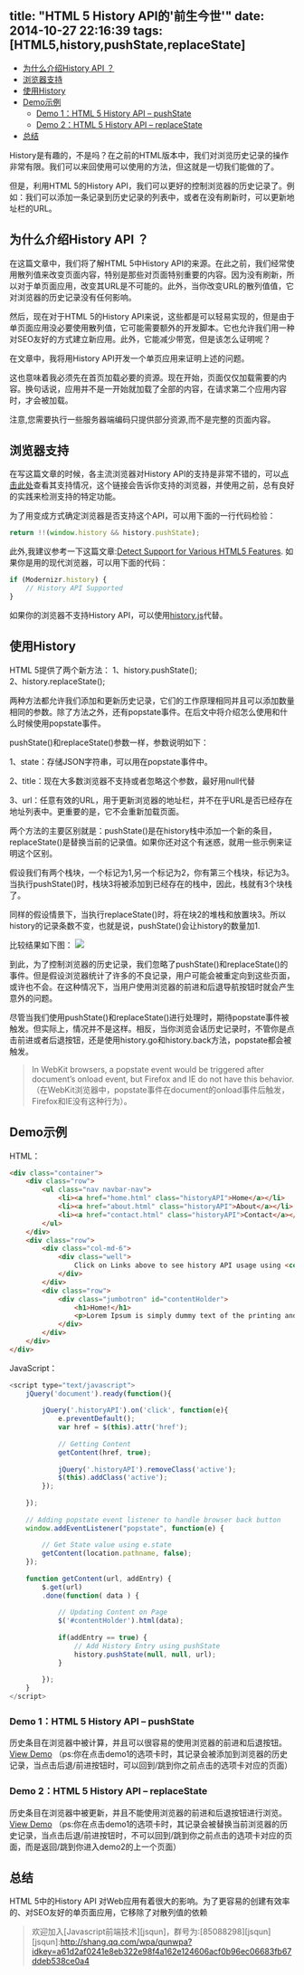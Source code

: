 title: "HTML 5 History API的'前生今世'"
date: 2014-10-27 22:16:39
tags: [HTML5,history,pushState,replaceState]
---
<!-- MarkdownTOC -->

- [为什么介绍History API ？](#为什么介绍history-api-？)
- [浏览器支持](#浏览器支持)
- [使用History](#使用history)
- [Demo示例](#demo示例)
	- [Demo 1：HTML 5 History API – pushState](#demo-1：html-5-history-api-–-pushstate)
	- [Demo 2：HTML 5 History API – replaceState](#demo-2：html-5-history-api-–-replacestate)
- [总结](#总结)

<!-- /MarkdownTOC -->


History是有趣的，不是吗？在之前的HTML版本中，我们对浏览历史记录的操作非常有限。我们可以来回使用可以使用的方法，但这就是一切我们能做的了。

但是，利用HTML 5的History API，我们可以更好的控制浏览器的历史记录了。例如：我们可以添加一条记录到历史记录的列表中，或者在没有刷新时，可以更新地址栏的URL。
<!--more-->
## 为什么介绍History API ？

在这篇文章中，我们将了解HTML 5中History API的来源。在此之前，我们经常使用散列值来改变页面内容，特别是那些对页面特别重要的内容。因为没有刷新，所以对于单页面应用，改变其URL是不可能的。此外，当你改变URL的散列值值，它对浏览器的历史记录没有任何影响。

然后，现在对于HTML 5的History API来说，这些都是可以轻易实现的，但是由于单页面应用没必要使用散列值，它可能需要额外的开发脚本。它也允许我们用一种对SEO友好的方式建立新应用。此外，它能减少带宽，但是该怎么证明呢？

在文章中，我将用History API开发一个单页应用来证明上述的问题。

这也意味着我必须先在首页加载必要的资源。现在开始，页面仅仅加载需要的内容。换句话说，应用并不是一开始就加载了全部的内容，在请求第二个应用内容时，才会被加载。

注意,您需要执行一些服务器端编码只提供部分资源,而不是完整的页面内容。

## 浏览器支持

在写这篇文章的时候，各主流浏览器对History API的支持是非常不错的，可以[点击此处](http://caniuse.com/#search=history)查看其支持情况，这个链接会告诉你支持的浏览器，并使用之前，总有良好的实践来检测支持的特定功能。

为了用变成方式确定浏览器是否支持这个API，可以用下面的一行代码检验：
```javascript
return !!(window.history && history.pushState);
```
此外,我建议参考一下这篇文章:[Detect Support for Various HTML5 Features](http://www.xpertdeveloper.com/2014/08/detect-html5-features/).
如果你是用的现代浏览器，可以用下面的代码：
```javascript
if (Modernizr.history) {
    // History API Supported
}
```
如果你的浏览器不支持History API，可以使用[history.js](https://github.com/browserstate/history.js)代替。


## 使用History

HTML 5提供了两个新方法：
1、history.pushState();                
2、history.replaceState();

两种方法都允许我们添加和更新历史记录，它们的工作原理相同并且可以添加数量相同的参数。除了方法之外，还有popstate事件。在后文中将介绍怎么使用和什么时候使用popstate事件。

pushState()和replaceState()参数一样，参数说明如下：

1、state：存储JSON字符串，可以用在popstate事件中。

2、title：现在大多数浏览器不支持或者忽略这个参数，最好用null代替

3、url：任意有效的URL，用于更新浏览器的地址栏，并不在乎URL是否已经存在地址列表中。更重要的是，它不会重新加载页面。

两个方法的主要区别就是：pushState()是在history栈中添加一个新的条目，replaceState()是替换当前的记录值。如果你还对这个有迷惑，就用一些示例来证明这个区别。

假设我们有两个栈块，一个标记为1,另一个标记为2，你有第三个栈块，标记为3。当执行pushState()时，栈块3将被添加到已经存在的栈中，因此，栈就有3个块栈了。

同样的假设情景下，当执行replaceState()时，将在块2的堆栈和放置块3。所以history的记录条数不变，也就是说，pushState()会让history的数量加1.

比较结果如下图：
![](/img/20141027.jpg)

到此，为了控制浏览器的历史记录，我们忽略了pushState()和replaceState()的事件。但是假设浏览器统计了许多的不良记录，用户可能会被重定向到这些页面，或许也不会。在这种情况下，当用户使用浏览器的前进和后退导航按钮时就会产生意外的问题。

尽管当我们使用pushState()和replaceState()进行处理时，期待popstate事件被触发。但实际上，情况并不是这样。相反，当你浏览会话历史记录时，不管你是点击前进或者后退按钮，还是使用history.go和history.back方法，popstate都会被触发。

>In WebKit browsers, a popstate event would be triggered after document’s onload event, but Firefox and IE do not have this behavior.（在WebKit浏览器中，popstate事件在document的onload事件后触发，Firefox和IE没有这种行为）。

## Demo示例

HTML：
```html
<div class="container">
    <div class="row">
        <ul class="nav navbar-nav">
            <li><a href="home.html" class="historyAPI">Home</a></li>
            <li><a href="about.html" class="historyAPI">About</a></li>
            <li><a href="contact.html" class="historyAPI">Contact</a></li>
        </ul>
    </div>
    <div class="row">
        <div class="col-md-6">
            <div class="well">
                Click on Links above to see history API usage using <code>pushState</code> method.
            </div>
        </div>
        <div class="row">   
            <div class="jumbotron" id="contentHolder">
                <h1>Home!</h1>
                <p>Lorem Ipsum is simply dummy text of the printing and typesetting industry.</p>
            </div>
        </div>
    </div>
</div>
```
JavaScript：
```javascript
<script type="text/javascript">
    jQuery('document').ready(function(){
 
        jQuery('.historyAPI').on('click', function(e){
            e.preventDefault();
            var href = $(this).attr('href');
 
            // Getting Content
            getContent(href, true);
 
            jQuery('.historyAPI').removeClass('active');
            $(this).addClass('active');
        });
 
    });
 
    // Adding popstate event listener to handle browser back button 
    window.addEventListener("popstate", function(e) {
 
        // Get State value using e.state
        getContent(location.pathname, false);
    });
 
    function getContent(url, addEntry) {
        $.get(url)
        .done(function( data ) {
 
            // Updating Content on Page
            $('#contentHolder').html(data);
 
            if(addEntry == true) {
                // Add History Entry using pushState
                history.pushState(null, null, url);
            }
 
        });
    }
</script>
```
### Demo 1：HTML 5 History API – pushState

历史条目在浏览器中被计算，并且可以很容易的使用浏览器的前进和后退按钮。[View Demo](http://demo.xpertdeveloper.com/history-api/demo1.html)  （ps:你在点击demo1的选项卡时，其记录会被添加到浏览器的历史记录，当点击后退/前进按钮时，可以回到/跳到你之前点击的选项卡对应的页面）

### Demo 2：HTML 5 History API – replaceState

历史条目在浏览器中被更新，并且不能使用浏览器的前进和后退按钮进行浏览。[View Demo](http://demo.xpertdeveloper.com/history-api/demo2.html)  （ps:你在点击demo1的选项卡时，其记录会被替换当前浏览器的历史记录，当点击后退/前进按钮时，不可以回到/跳到你之前点击的选项卡对应的页面，而是返回/跳到你进入demo2的上一个页面）

## 总结

HTML 5中的History API 对Web应用有着很大的影响。为了更容易的创建有效率的、对SEO友好的单页面应用，它移除了对散列值的依赖


> 欢迎加入[Javascript前端技术][jsqun]，群号为:[85088298][jsqun]
[jsqun]:http://shang.qq.com/wpa/qunwpa?idkey=a61d2af0241e8eb322e98f4a162e124606acf0b96ec06683fb67ddeb538ce0a4